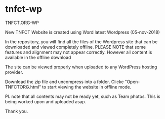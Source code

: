 # tnfct-wp
TNFCT.ORG-WP

New TNFCT Website is created using Word latest Wordpress (05-nov-2018)

In the repository, you will find all the files of the Wordpress site that can be downloaded and viewed completely offline. PLEASE NOTE that some features and alignment may not appear correctly.  However all content is available in the offline download

The site can be viewed properly when uploaded to any WordPress hosting provider.

Download the zip file and uncompress into a folder.  Clicke "Open-TNFCTORG.html" to start viewing the website in offline mode.

Pl. note that all contents may not be ready yet, such as Team photos.  This is being worked upon and uploaded asap.

Thank you.
